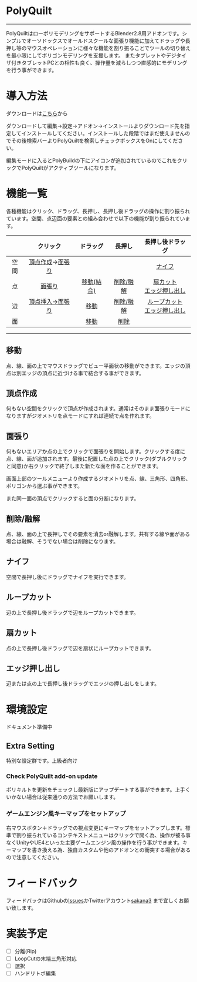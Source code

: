 # PolyQuilt
---
PolyQuiltはローポリモデリングをサポートするBlender2.8用アドオンです。シンプルでオーソドックスでオールドスクールな面張り機能に加えてドラッグや長押し等のマウスオペレーションに様々な機能を割り振ることでツールの切り替えを最小限にしてポリゴンモデリングを支援します。
またタブレットやデジタイザ付きタブレットPCとの相性も良く、操作量を減らしつつ直感的にモデリングを行う事ができます。

# 導入方法

ダウンロードは[こちら](https://github.com/sakana3/PolyQuilt/releases/download/1.0.0rc2/PolyQuilt_v1.0.0rc2.zip)から

ダウンロードして編集→設定→アドオン→インストールよりダウンロード先を指定してインストールしてください。インストールした段階ではまだ使えませんのでその後検索バーよりPolyQuiltを検索しチェックボックスをOnにしてください。

編集モードに入るとPolyBuildの下にアイコンが追加されているのでこれをクリックでPolyQuiltがアクティブツールになります。

# 機能一覧

各種機能はクリック、ドラッグ、長押し、長押し後ドラッグの操作に割り振られています。空間、点辺面の要素との組み合わせで以下の機能が割り振られています。

||クリック|ドラッグ|長押し|長押し後ドラッグ| 
|:-:|:-:|:-:|:-:|:-:|
|空間|[頂点作成](#頂点作成)→[面張り](#面張り)|||[ナイフ](#ナイフ)||
|点|[面張り](#面張り)|[移動(結合)](#移動)|[削除/融解](#削除/融解)|[扇カット](#扇カット)<br>[エッジ押し出し](#エッジ押し出し)|
|辺|[頂点挿入→面張り](#面張り)|[移動](#移動)|[削除/融解](#削除/融解)|[ループカット](#ループカット)<br>[エッジ押し出し](#エッジ押し出し)|
|面||[移動](#移動)|[削除](#削除/融解)||

---
## 移動  

点、線、面の上でマウスドラッグでビュー平面状の移動ができます。エッジの頂点は別エッジの頂点に近づける事で結合する事ができます。

## 頂点作成
何もない空間をクリックで頂点が作成されます。通常はそのまま面張りモードになりますがジオメトリを点モードにすれば連続で点を作れます。

## 面張り

何もないエリアか点の上でクリックで面張りを開始します。クリックする度に点、線、面が追加されます。最後に配置した点の上でクリック(ダブルクリックと同意)か右クリックで終了しまた新たな面を作ることができます。

画面上部のツールメニューより作成するジオメトリを点、線、三角形、四角形、ポリゴンから選ぶ事ができます。

また同一面の頂点でクリックすると面の分断になります。  

## 削除/融解

点、線、面の上で長押しでその要素を消去or融解します。共有する線や面がある場合は融解、そうでない場合は削除になります。

## ナイフ

空間で長押し後にドラッグでナイフを実行できます。

## ループカット

辺の上で長押し後ドラッグで辺をループカットできます。

## 扇カット

点の上で長押し後ドラッグで辺を扇状にループカットできます。

## エッジ押し出し

辺または点の上で長押し後ドラッグでエッジの押し出しをします。

# 環境設定

ドキュメント準備中

## Extra Setting
特別な設定群です。上級者向け

### Check PolyQuilt add-on update 

ポリキルトを更新をチェックし最新版にアップデートする事ができます。上手くいかない場合は従来通りの方法でお願いします。

### ゲームエンジン風キーマップをセットアップ

右マウスボタン＋ドラッグでの視点変更にキーマップをセットアップします。標準で割り振られているコンテキストメニューはクリックで開く為、操作が被る事なくUnityやUE4といった主要ゲームエンジン風の操作を行う事ができます。キーマップを書き換える為、独自カスタムや他のアドオンとの衝突する場合があるので注意してください。

# フィードバック

フィードバックはGithubの[Issues](https://github.com/sakana3/PolyQuilt/issues)かTwitterアカウント[sakana3](https://twitter.com/sakanaya) まで宜しくお願い致します。

# 実装予定

- [ ] 分離(Rip)
- [ ] LoopCutの末端三角形対応
- [ ] 選択
- [ ] ハンドリトポ編集
